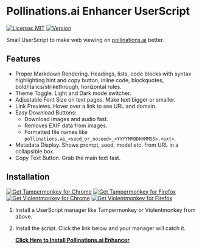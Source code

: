 # Pollinations.ai Enhancer UserScript

[![License: MIT](https://img.shields.io/badge/License-MIT-yellow.svg)](https://opensource.org/licenses/MIT)
[![Version](https://img.shields.io/badge/Version-1.9.3-blue.svg)](https://github.com/fisventurous/pollinationsai-enhancer)

Small UserScript to make web viewing on [pollinations.ai](https://pollinations.ai/) better.

## Features

* Proper Markdown Rendering. Headings, lists, code blocks with syntax highlighting hint and copy button, inline code, blockquotes, bold/italics/strikethrough, horizontal rules.
* Theme Toggle. Light and Dark mode switcher.
* Adjustable Font Size on text pages. Make text bigger or smaller.
* Link Previews. Hover over a link to see URL and domain.
* Easy Download Buttons:
  * Download images and audio fast.
  * Removes EXIF data from images.
  * Formatted file names like `pollinations.ai_<seed_or_noseed>_<YYYYMMDDHHMMSS>.<ext>`.
* Metadata Display. Shows prompt, seed, model etc. from URL in a collapsible box.
* Copy Text Button. Grab the main text fast.

## Installation

[![Get Tampermonkey for Chrome](https://img.shields.io/badge/Tampermonkey-Chrome-blue?logo=googlechrome)](https://chrome.google.com/webstore/detail/tampermonkey/dhdgffkkebhmkfjojejmpbldmpobfkfo)
[![Get Tampermonkey for Firefox](https://img.shields.io/badge/Tampermonkey-Firefox-orange?logo=firefox-browser)](https://addons.mozilla.org/en-US/firefox/addon/tampermonkey/)
[![Get Violentmonkey for Chrome](https://img.shields.io/badge/Violentmonkey-Chrome-blue?logo=googlechrome)](https://chrome.google.com/webstore/detail/violentmonkey/jinjaccalgkegednnccohejagnlnfdag)
[![Get Violentmonkey for Firefox](https://img.shields.io/badge/Violentmonkey-Firefox-orange?logo=firefox-browser)](https://addons.mozilla.org/en-US/firefox/addon/violentmonkey/)

1. Install a UserScript manager like Tampermonkey or Violentmonkey from above.
2. Install the script. Click the link below and your manager will catch it.

   **[Click Here to Install Pollinations.ai Enhancer](https://github.com/fisventurous/pollinationsai-enhancer/raw/main/pln-enhancer.js)**
